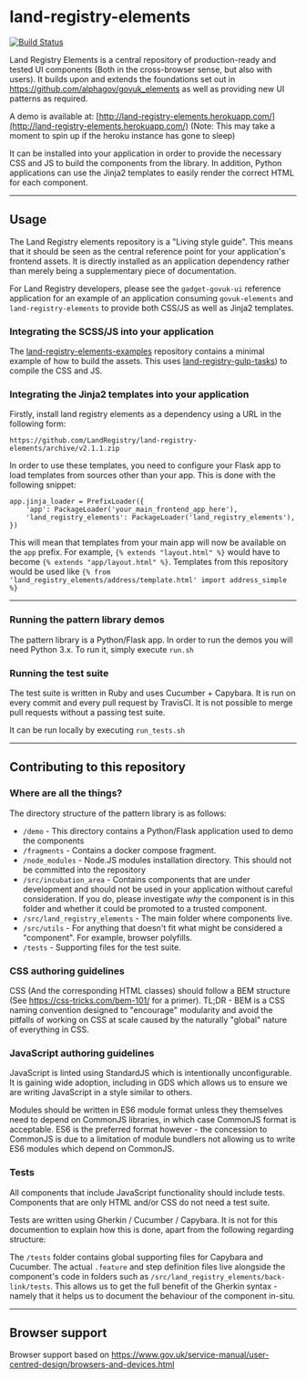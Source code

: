 # land-registry-elements
[![Build Status](https://travis-ci.org/LandRegistry/land-registry-elements.svg?branch=master)](https://travis-ci.org/LandRegistry/land-registry-elements)

Land Registry Elements is a central repository of production-ready and tested UI components (Both in the cross-browser sense, but also with users). It builds upon and extends the foundations set out in https://github.com/alphagov/govuk_elements as well as providing new UI patterns as required.

A demo is available at: [http://land-registry-elements.herokuapp.com/](http://land-registry-elements.herokuapp.com/)
(Note: This may take a moment to spin up if the heroku instance has gone to sleep)

It can be installed into your application in order to provide the necessary CSS and JS to build the components from the library. In addition, Python applications can use the Jinja2 templates to easily render the correct HTML for each component.

-------------------------------------------------------------------------------

## Usage

The Land Registry elements repository is a "Living style guide". This means that it should be seen as the central reference point for your application's frontend assets. It is directly installed as an application dependency rather than merely being a supplementary piece of documentation.

For Land Registry developers, please see the `gadget-govuk-ui` reference application for an example of an application consuming `govuk-elements` and `land-registry-elements` to provide both CSS/JS as well as Jinja2 templates.

### Integrating the SCSS/JS into your application

The [land-registry-elements-examples](https://github.com/LandRegistry/land-registry-elements-examples) repository contains a minimal example of how to build the assets. This uses [land-registry-gulp-tasks](https://github.com/LandRegistry/land-registry-gulp-tasks)) to compile the CSS and JS.

### Integrating the Jinja2 templates into your application

Firstly, install land registry elements as a dependency using a URL in the following form:

`https://github.com/LandRegistry/land-registry-elements/archive/v2.1.1.zip`

In order to use these templates, you need to configure your Flask app to load templates from sources other than your app. This is done with the following snippet:

```
app.jinja_loader = PrefixLoader({
    'app': PackageLoader('your_main_frontend_app_here'),
    'land_registry_elements': PackageLoader('land_registry_elements'),
})
```

This will mean that templates from your main app will now be available on the `app` prefix. For example, `{% extends "layout.html" %}` would have to become `{% extends "app/layout.html" %}`. Templates from this repository would be used like `{% from 'land_registry_elements/address/template.html' import address_simple %}`


--------------------------------------------------------------------------------

### Running the pattern library demos
The pattern library is a Python/Flask app. In order to run the demos you will need Python 3.x. To run it, simply execute `run.sh`

### Running the test suite
The test suite is written in Ruby and uses Cucumber + Capybara. It is run on every commit and every pull request by TravisCI. It is not possible to merge pull requests without a passing test suite.

It can be run locally by executing `run_tests.sh`

--------------------------------------------------------------------------------

## Contributing to this repository

### Where are all the things?
The directory structure of the pattern library is as follows:

- `/demo` - This directory contains a Python/Flask application used to demo the components
- `/fragments` - Contains a docker compose fragment.
- `/node_modules` - Node.JS modules installation directory. This should not be committed into the repository
- `/src/incubation_area` - Contains components that are under development and should not be used in your application without careful consideration. If you do, please investigate _why_ the component is in this folder and whether it could be promoted to a trusted component.
- `/src/land_registry_elements` - The main folder where components live.
- `/src/utils` - For anything that doesn't fit what might be considered a "component". For example, browser polyfills.
- `/tests` - Supporting files for the test suite.

### CSS authoring guidelines

CSS (And the corresponding HTML classes) should follow a BEM structure (See https://css-tricks.com/bem-101/ for a primer). TL;DR - BEM is a CSS naming convention designed to "encourage" modularity and avoid the pitfalls of working on CSS at scale caused by the naturally "global" nature of everything in CSS.

### JavaScript authoring guidelines

JavaScript is linted using StandardJS which is intentionally unconfigurable. It is gaining wide adoption, including in GDS which allows us to ensure we are writing JavaScript in a style similar to others.

Modules should be written in ES6 module format unless they themselves need to depend on CommonJS libraries, in which case CommonJS format is acceptable. ES6 is the preferred format however - the concession to CommonJS is due to a limitation of module bundlers not allowing us to write ES6 modules which depend on CommonJS.

### Tests

All components that include JavaScript functionality should include tests. Components that are only HTML and/or CSS do not need a test suite.

Tests are written using Gherkin / Cucumber / Capybara. It is not for this documention to explain how this is done, apart from the following regarding structure:

The `/tests` folder contains global supporting files for Capybara and Cucumber. The actual `.feature` and step definition files live alongside the component's code in folders such as `/src/land_registry_elements/back-link/tests`. This allows us to get the full benefit of the Gherkin syntax - namely that it helps us to document the behaviour of the component in-situ.

--------------------------------------------------------------------------------

## Browser support

Browser support based on https://www.gov.uk/service-manual/user-centred-design/browsers-and-devices.html

